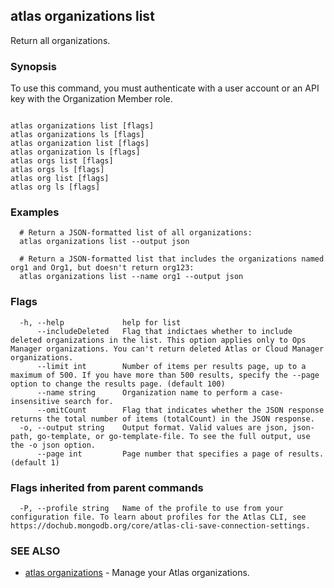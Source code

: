 ## atlas organizations list

Return all organizations.


### Synopsis

To use this command, you must authenticate with a user account or an API key with the Organization Member role.



```

atlas organizations list [flags]
atlas organizations ls [flags]
atlas organization list [flags]
atlas organization ls [flags]
atlas orgs list [flags]
atlas orgs ls [flags]
atlas org list [flags]
atlas org ls [flags]
```

### Examples

```
  # Return a JSON-formatted list of all organizations:
  atlas organizations list --output json
  
  # Return a JSON-formatted list that includes the organizations named org1 and Org1, but doesn't return org123:
  atlas organizations list --name org1 --output json
```


### Flags

```
  -h, --help             help for list
      --includeDeleted   Flag that indictaes whether to include deleted organizations in the list. This option applies only to Ops Manager organizations. You can't return deleted Atlas or Cloud Manager organizations.
      --limit int        Number of items per results page, up to a maximum of 500. If you have more than 500 results, specify the --page option to change the results page. (default 100)
      --name string      Organization name to perform a case-insensitive search for.
      --omitCount        Flag that indicates whether the JSON response returns the total number of items (totalCount) in the JSON response.
  -o, --output string    Output format. Valid values are json, json-path, go-template, or go-template-file. To see the full output, use the -o json option.
      --page int         Page number that specifies a page of results. (default 1)

```


### Flags inherited from parent commands

```
  -P, --profile string   Name of the profile to use from your configuration file. To learn about profiles for the Atlas CLI, see https://dochub.mongodb.org/core/atlas-cli-save-connection-settings.

```

### SEE ALSO


* [atlas organizations](atlas_organizations.md)	- Manage your Atlas organizations.



